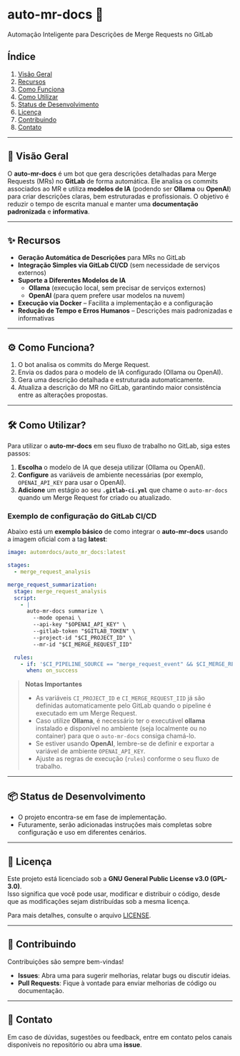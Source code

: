 # **auto-mr-docs** 🚀  
Automação Inteligente para Descrições de Merge Requests no GitLab

## **Índice**
1. [Visão Geral](#-visão-geral)  
2. [Recursos](#-recursos)  
3. [Como Funciona](#-como-funciona)  
4. [Como Utilizar](#-como-utilizar)  
5. [Status de Desenvolvimento](#-status-de-desenvolvimento)  
6. [Licença](#-licença)  
7. [Contribuindo](#-contribuindo)  
8. [Contato](#-contato)  

---

## **🚀 Visão Geral**  
O **auto-mr-docs** é um bot que gera descrições detalhadas para Merge Requests (MRs) no **GitLab** de forma automática. Ele analisa os commits associados ao MR e utiliza **modelos de IA** (podendo ser **Ollama** ou **OpenAI**) para criar descrições claras, bem estruturadas e profissionais. O objetivo é reduzir o tempo de escrita manual e manter uma **documentação padronizada** e **informativa**.

---

## **✨ Recursos**  
- **Geração Automática de Descrições** para MRs no GitLab  
- **Integração Simples via GitLab CI/CD** (sem necessidade de serviços externos)  
- **Suporte a Diferentes Modelos de IA**  
  - **Ollama** (execução local, sem precisar de serviços externos)  
  - **OpenAI** (para quem prefere usar modelos na nuvem)  
- **Execução via Docker** – Facilita a implementação e a configuração  
- **Redução de Tempo e Erros Humanos** – Descrições mais padronizadas e informativas  

---

## **⚙️ Como Funciona?**  
1. O bot analisa os commits do Merge Request.  
2. Envia os dados para o modelo de IA configurado (Ollama ou OpenAI).  
3. Gera uma descrição detalhada e estruturada automaticamente.  
4. Atualiza a descrição do MR no GitLab, garantindo maior consistência entre as alterações propostas.  

---

## **🛠️ Como Utilizar?**  

Para utilizar o **auto-mr-docs** em seu fluxo de trabalho no GitLab, siga estes passos:  
1. **Escolha** o modelo de IA que deseja utilizar (Ollama ou OpenAI).  
2. **Configure** as variáveis de ambiente necessárias (por exemplo, `OPENAI_API_KEY` para usar o OpenAI).  
3. **Adicione** um estágio ao seu **`.gitlab-ci.yml`** que chame o `auto-mr-docs` quando um Merge Request for criado ou atualizado.

### **Exemplo de configuração do GitLab CI/CD**  
Abaixo está um **exemplo básico** de como integrar o **auto-mr-docs** usando a imagem oficial com a tag **latest**:

```yaml
image: automrdocs/auto_mr_docs:latest

stages:
  - merge_request_analysis

merge_request_summarization:
  stage: merge_request_analysis
  script:
    - |
      auto-mr-docs summarize \
        --mode openai \
        --api-key "$OPENAI_API_KEY" \
        --gitlab-token "$GITLAB_TOKEN" \
        --project-id "$CI_PROJECT_ID" \
        --mr-id "$CI_MERGE_REQUEST_IID"

  rules:
    - if: '$CI_PIPELINE_SOURCE == "merge_request_event" && $CI_MERGE_REQUEST_IID'
      when: on_success
```

> **Notas Importantes**  
> - As variáveis `CI_PROJECT_ID` e `CI_MERGE_REQUEST_IID` já são definidas automaticamente pelo GitLab quando o pipeline é executado em um Merge Request.  
> - Caso utilize **Ollama**, é necessário ter o executável **ollama** instalado e disponível no ambiente (seja localmente ou no container) para que o `auto-mr-docs` consiga chamá-lo.  
> - Se estiver usando **OpenAI**, lembre-se de definir e exportar a variável de ambiente `OPENAI_API_KEY`.  
> - Ajuste as regras de execução (`rules`) conforme o seu fluxo de trabalho.  

---

## **📦 Status de Desenvolvimento**  
- O projeto encontra-se em fase de implementação.  
- Futuramente, serão adicionadas instruções mais completas sobre configuração e uso em diferentes cenários.  

---

## **📝 Licença**  
Este projeto está licenciado sob a **GNU General Public License v3.0 (GPL-3.0)**.  
Isso significa que você pode usar, modificar e distribuir o código, desde que as modificações sejam distribuídas sob a mesma licença.

Para mais detalhes, consulte o arquivo [LICENSE](LICENSE).

---

## **🤝 Contribuindo**  
Contribuições são sempre bem-vindas!  
- **Issues**: Abra uma para sugerir melhorias, relatar bugs ou discutir ideias.  
- **Pull Requests**: Fique à vontade para enviar melhorias de código ou documentação.  

---

## **📩 Contato**  
Em caso de dúvidas, sugestões ou feedback, entre em contato pelos canais disponíveis no repositório ou abra uma **issue**.